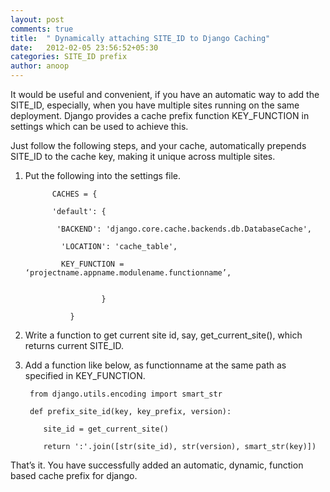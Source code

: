 ```yaml
---
layout: post
comments: true
title:  " Dynamically attaching SITE_ID to Django Caching"
date:   2012-02-05 23:56:52+05:30
categories: SITE_ID prefix
author: anoop
---
```

It would be useful and convenient, if you have an automatic way to add the SITE_ID, especially, when you have multiple sites running on the same deployment. Django provides a cache prefix function KEY_FUNCTION in settings which can be used to achieve this.

Just follow the following steps, and your cache, automatically prepends SITE_ID to the cache key, making it unique across multiple sites.

1. Put the following into the settings file.

             CACHES = {

             'default': {

              'BACKEND': 'django.core.cache.backends.db.DatabaseCache',

               'LOCATION': 'cache_table',

               KEY_FUNCTION = ‘projectname.appname.modulename.functionname’,


                        }

                 }

2. Write a function to get current site id, say, get_current_site(), which returns current SITE_ID.

3. Add a function like below, as functionname at the same path as specified in KEY_FUNCTION.

        from django.utils.encoding import smart_str

        def prefix_site_id(key, key_prefix, version):

           site_id = get_current_site()

           return ':'.join([str(site_id), str(version), smart_str(key)])

That’s it. You have successfully added an automatic, dynamic, function based cache prefix for django.


